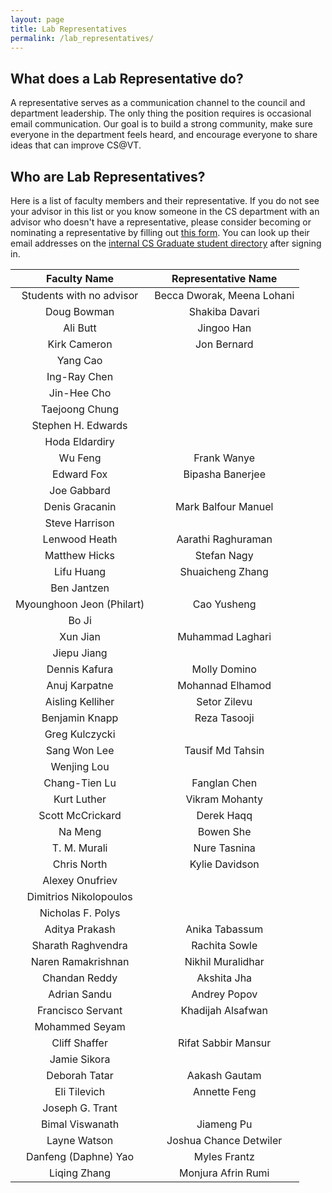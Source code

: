 ```yaml
---
layout: page
title: Lab Representatives
permalink: /lab_representatives/
---
```


## <a name="WhatdoesaLabRepresentativedo"></a>What does a Lab Representative do?<a href="#WhatdoesaLabRepresentativedo"><i class="fa fa-link" aria-hidden="true"></i></a>

A representative serves as a communication channel to the council and department leadership. The only thing the position requires is occasional email communication. Our goal is to build a strong community, make sure everyone in the department feels heard, and encourage everyone to share ideas that can improve CS@VT.

## <a name="WhoareLabRepresentatives"></a>Who are Lab Representatives?<a href="#WhoareLabRepresentatives"><i class="fa fa-link" aria-hidden="true"></i></a>

Here is a list of faculty members and their representative. If you do not see your advisor in this list or you know someone in the CS department with an advisor who doesn't have a representative, please consider becoming or nominating a representative by filling out [this form](https://forms.gle/TAoSBQd59qu4bNjBA). You can look up their email addresses on the [internal CS Graduate student directory](https://gpc.cs.vt.edu/#/graduate) after signing in.


Faculty Name | Representative Name
:---: | :---:
Students with no advisor | Becca Dworak, Meena Lohani
Doug Bowman | Shakiba Davari
Ali Butt | Jingoo Han
Kirk Cameron | Jon Bernard
Yang Cao | 
Ing-Ray Chen | 
Jin-Hee Cho |
Taejoong Chung | 
Stephen H. Edwards |
Hoda Eldardiry | 
Wu Feng | Frank Wanye
Edward Fox | Bipasha Banerjee
Joe Gabbard | 
Denis Gracanin | Mark Balfour Manuel
Steve Harrison |
Lenwood Heath | Aarathi Raghuraman
Matthew Hicks | Stefan Nagy
Lifu Huang | Shuaicheng Zhang
Ben Jantzen | 
Myounghoon Jeon (Philart) | Cao Yusheng
Bo Ji |
Xun Jian | Muhammad Laghari
Jiepu Jiang |
Dennis Kafura | Molly Domino
Anuj Karpatne | Mohannad Elhamod
Aisling Kelliher | Setor Zilevu
Benjamin Knapp | Reza Tasooji
Greg Kulczycki | 
Sang Won Lee | Tausif Md Tahsin
Wenjing Lou | 
Chang-Tien Lu | Fanglan Chen
Kurt Luther | Vikram Mohanty
Scott McCrickard | Derek Haqq
Na Meng | Bowen She
T. M. Murali | Nure Tasnina
Chris North | Kylie Davidson
Alexey Onufriev | 
Dimitrios Nikolopoulos |
Nicholas F. Polys |
Aditya Prakash | Anika Tabassum
Sharath Raghvendra | Rachita Sowle
Naren Ramakrishnan | Nikhil Muralidhar
Chandan Reddy | Akshita Jha
Adrian Sandu | Andrey Popov
Francisco Servant | Khadijah Alsafwan
Mohammed Seyam | 
Cliff Shaffer | Rifat Sabbir Mansur
Jamie Sikora | 
Deborah Tatar | Aakash Gautam
Eli Tilevich | Annette Feng
Joseph G. Trant | 
Bimal Viswanath | Jiameng Pu
Layne Watson | Joshua Chance Detwiler
Danfeng (Daphne) Yao | Myles Frantz
Liqing Zhang | Monjura Afrin Rumi
